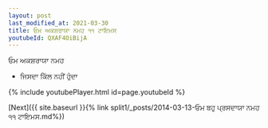 ```yaml
---
layout: post
last_modified_at: 2021-03-30
title: ਓਮ ਅਕਸ਼ਰਾਯਾ ਨਮਹ ੧੧ ਟਾਇਮਸ
youtubeId: QXAF4OiBijA
---
```

 
 
 ਓਮ ਅਕਸ਼ਰਾਯਾ ਨਮਹ  
 
 -  ਜਿਸਦਾ ਕਿੱਲ ਨਹੀਂ ਹੁੰਦਾ 
 
  
 
  
 
 
 
 
 
 


{% include youtubePlayer.html id=page.youtubeId %}
 
[Next]({{ site.baseurl }}{% link  split1/_posts/2014-03-13-ਓਮ ਬਹੁ ਪ੍ਰਸਦਾਯਾ ਨਮਹ ੧੧ ਟਾਇਮਸ.md%})
 
